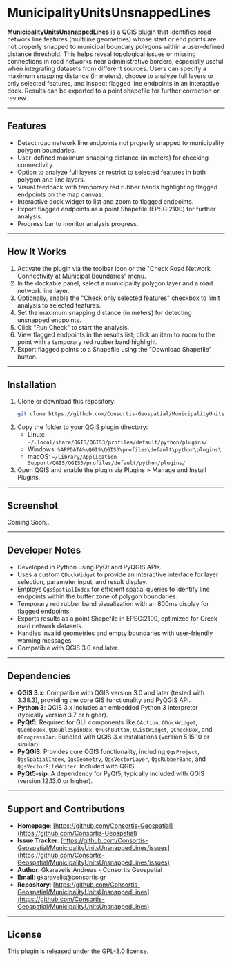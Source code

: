 # MunicipalityUnitsUnsnappedLines
**MunicipalityUnitsUnsnappedLines** is a QGIS plugin that identifies road network line features (multiline geometries) whose start or end points are not properly snapped to municipal boundary polygons within a user-defined distance threshold. This helps reveal topological issues or missing connections in road networks near administrative borders, especially useful when integrating datasets from different sources. Users can specify a maximum snapping distance (in meters), choose to analyze full layers or only selected features, and inspect flagged line endpoints in an interactive dock. Results can be exported to a point shapefile for further correction or review.

---

## Features

- Detect road network line endpoints not properly snapped to municipality polygon boundaries.
- User-defined maximum snapping distance (in meters) for checking connectivity.
- Option to analyze full layers or restrict to selected features in both polygon and line layers.
- Visual feedback with temporary red rubber bands highlighting flagged endpoints on the map canvas.
- Interactive dock widget to list and zoom to flagged endpoints.
- Export flagged endpoints as a point Shapefile (EPSG:2100) for further analysis.
- Progress bar to monitor analysis progress.

---

## How It Works

1. Activate the plugin via the toolbar icon or the "Check Road Network Connectivity at Municipal Boundaries" menu.
2. In the dockable panel, select a municipality polygon layer and a road network line layer.
3. Optionally, enable the "Check only selected features" checkbox to limit analysis to selected features.
4. Set the maximum snapping distance (in meters) for detecting unsnapped endpoints.
5. Click "Run Check" to start the analysis.
6. View flagged endpoints in the results list; click an item to zoom to the point with a temporary red rubber band highlight.
7. Export flagged points to a Shapefile using the "Download Shapefile" button.

---

## Installation

1. Clone or download this repository:
   ```bash
   git clone https://github.com/Consortis-Geospatial/MunicipalityUnitsUnsnappedLines.git
   ```
2. Copy the folder to your QGIS plugin directory:
   - Linux: `~/.local/share/QGIS/QGIS3/profiles/default/python/plugins/`
   - Windows: `%APPDATA%\QGIS\QGIS3\profiles\default\python\plugins\`
   - macOS: `~/Library/Application Support/QGIS/QGIS3/profiles/default/python/plugins/`
3. Open QGIS and enable the plugin via Plugins > Manage and Install Plugins.

---

## Screenshot
Coming Soon...

---

## Developer Notes

- Developed in Python using PyQt and PyQGIS APIs.
- Uses a custom `QDockWidget` to provide an interactive interface for layer selection, parameter input, and result display.
- Employs `QgsSpatialIndex` for efficient spatial queries to identify line endpoints within the buffer zone of polygon boundaries.
- Temporary red rubber band visualization with an 800ms display for flagged endpoints.
- Exports results as a point Shapefile in EPSG:2100, optimized for Greek road network datasets.
- Handles invalid geometries and empty boundaries with user-friendly warning messages.
- Compatible with QGIS 3.0 and later.

---

## Dependencies

- **QGIS 3.x**: Compatible with QGIS version 3.0 and later (tested with 3.38.3), providing the core GIS functionality and PyQGIS API.
- **Python 3**: QGIS 3.x includes an embedded Python 3 interpreter (typically version 3.7 or higher).
- **PyQt5**: Required for GUI components like `QAction`, `QDockWidget`, `QComboBox`, `QDoubleSpinBox`, `QPushButton`, `QListWidget`, `QCheckBox`, and `QProgressBar`. Bundled with QGIS 3.x installations (version 5.15.10 or similar).
- **PyQGIS**: Provides core QGIS functionality, including `QgsProject`, `QgsSpatialIndex`, `QgsGeometry`, `QgsVectorLayer`, `QgsRubberBand`, and `QgsVectorFileWriter`. Included with QGIS.
- **PyQt5-sip**: A dependency for PyQt5, typically included with QGIS (version 12.13.0 or higher).

---

## Support and Contributions

- **Homepage**: [https://github.com/Consortis-Geospatial](https://github.com/Consortis-Geospatial)
- **Issue Tracker**: [https://github.com/Consortis-Geospatial/MunicipalityUnitsUnsnappedLines/issues](https://github.com/Consortis-Geospatial/MunicipalityUnitsUnsnappedLines/issues)
- **Author**: Gkaravelis Andreas - Consortis Geospatial
- **Email**: gkaravelis@consortis.gr
- **Repository**: [https://github.com/Consortis-Geospatial/MunicipalityUnitsUnsnappedLines](https://github.com/Consortis-Geospatial/MunicipalityUnitsUnsnappedLines)

---

## License
This plugin is released under the GPL-3.0 license.
